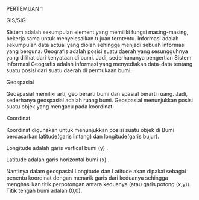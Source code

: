 PERTEMUAN 1

GIS/SIG

Sistem adalah sekumpulan element yang memiliki fungsi masing-masing, bekerja sama untuk menyelesaikan tujuan terntentu.
Informasi adalah sekumpulan data actual yang diolah sehingga menjadi sebuah informasi yang berguna.
Geografis adalah posisi suatu daerah yang sesungguhnya yang dilihat dari kenyataan di bumi.
Jadi, sederhananya pengertian Sistem Informasi Geografis adalah informasi yang menyediakan data-data tentang suatu posisi dari suatu daerah di permukaan bumi.

Geospasial

Geospasial memiliki arti, geo berarti bumi dan spasial berarti ruang. Jadi, sederhanya geospasial adalah ruang bumi. Geospasial menunjukkan posisi suatu objek yang mengacu pada koordinat.

Koordinat

Koordinat digunakan untuk menunjukkan posisi suatu objek di Bumi berdasarkan latitude(garis lintang) dan longitude(garis bujur). 

Longitude adalah garis vertical bumi (y)  . 

Latitude adalah garis horizontal bumi (x)  .

Nantinya dalam geospasial Longitude dan Latitude akan dipakai sebagai penentu koordinat dengan menarik garis dari keduanya sehingga menghasilkan titik perpotongan antara keduanya (atau garis potong (x,y)). Titik tengah bumi adalah (0,0).

